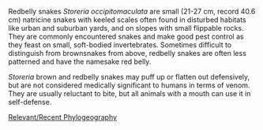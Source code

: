 Redbelly snakes *Storeria occipitomaculata* are small (21-27 cm, record 40.6 cm) natricine snakes with keeled scales often found in disturbed habitats like urban and suburban yards, and on slopes with small flippable rocks. They are commonly encountered snakes and make good pest control as they feast on small, soft-bodied invertebrates. Sometimes difficult to distinguish from brownsnakes from above, redbelly snakes are often less patterned and have the namesake red belly.

*Storeria* brown and redbelly snakes may puff up or flatten out defensively, but are not considered medically significant to humans in terms of venom. They are usually reluctant to bite, but all animals with a mouth can use it in self-defense.

[Relevant/Recent Phylogeography](http://www.cnah.org/pdf/88517.pdf)


